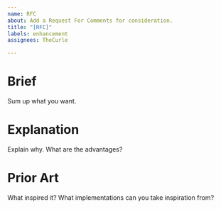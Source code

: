 ```yaml
---
name: RFC
about: Add a Request For Comments for consideration.
title: "[RFC]"
labels: enhancement
assignees: TheCurle

---
```


# Brief
Sum up what you want.

# Explanation
Explain why. What are the advantages?

# Prior Art
What inspired it? What implementations can you take inspiration from?
